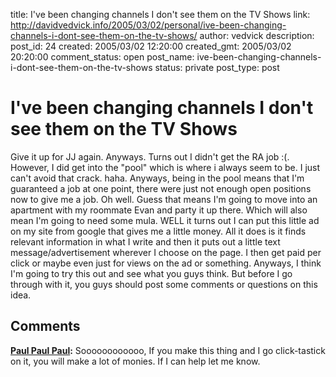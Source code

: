title: I've been changing channels I don't see them on the TV Shows
link: http://davidvedvick.info/2005/03/02/personal/ive-been-changing-channels-i-dont-see-them-on-the-tv-shows/
author: vedvick
description: 
post_id: 24
created: 2005/03/02 12:20:00
created_gmt: 2005/03/02 20:20:00
comment_status: open
post_name: ive-been-changing-channels-i-dont-see-them-on-the-tv-shows
status: private
post_type: post

# I've been changing channels I don't see them on the TV Shows

Give it up for JJ again. Anyways. Turns out I didn't get the RA job :(. However, I did get into the "pool" which is where i always seem to be. I just can't avoid that crack. haha. Anyways, being in the pool means that I'm guaranteed a job at one point, there were just not enough open positions now to give me a job. Oh well. Guess that means I'm going to move into an apartment with my roommate Evan and party it up there. Which will also mean I'm going to need some mula. WELL it turns out I can put this little ad on my site from google that gives me a little money. All it does is it finds relevant information in what I write and then it puts out a little text message/advertisement wherever I choose on the page. I then get paid per click or maybe even just for views on the ad or something. Anyways, I think I'm going to try this out and see what you guys think. But before I go through with it, you guys should post some comments or questions on this idea.

## Comments

**[Paul Paul Paul](#15 "2005-03-04 11:07:00"):** Soooooooooooo, If you make this thing and I go click-tastick on it, you will make a lot of monies. If I can help let me know.

